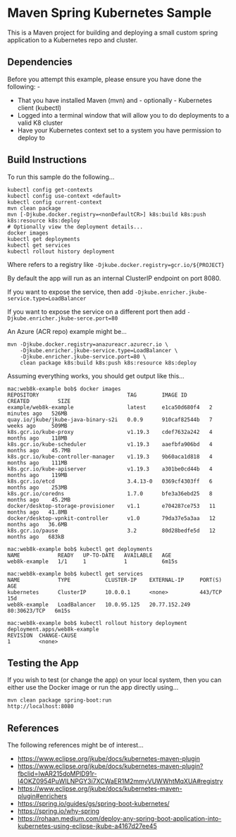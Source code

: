 Maven Spring Kubernetes Sample
==============================

This is a Maven project for building and deploying a small custom spring application to a Kubernetes repo and
cluster.

Dependencies
------------
Before you attempt this example, please ensure you have done the following: -
- That you have installed Maven (mvn) and - optionally - Kubernetes client (kubectl)
- Logged into a terminal window that will allow you to do deployments to a valid K8 cluster
- Have your Kubernetes context set to a system you have permission to deploy to

Build Instructions
------------------
To run this sample do the following...

    kubectl config get-contexts
    kubectl config use-context <default>
    kubectl config current-context
    mvn clean package 
    mvn [-Djkube.docker.registry=<nonDefaultCR>] k8s:build k8s:push k8s:resource k8s:deploy 
    # Optionally view the deployment details...
    docker images
    kubectl get deployments
    kubectl get services
    kubectl rollout history deployment

Where <nonDefaultCR> refers to a registry like `-Djkube.docker.registry=gcr.io/${PROJECT}`

By default the app will run as an internal ClusterIP endpoint on port 8080.

If you want to expose the service, then add `-Djkube.enricher.jkube-service.type=LoadBalancer`

If you want to expose the service on a different port then add `-Djkube.enricher.jkube-serce.port=80`

An Azure (ACR repo) example might be...

    mvn -Djkube.docker.registry=anazureacr.azurecr.io \
        -Djkube.enricher.jkube-service.type=LoadBalancer \
        -Djkube.enricher.jkube-service.port=80 \
        clean package k8s:build k8s:push k8s:resource k8s:deploy

Assuming everything works, you should get output like this...

    mac:web8k-example bob$ docker images
    REPOSITORY                            TAG        IMAGE ID       CREATED         SIZE
    example/web8k-example                 latest     e1ca50d680f4   2 minutes ago   526MB
    quay.io/jkube/jkube-java-binary-s2i   0.0.9      910caf82544b   7 weeks ago     509MB
    k8s.gcr.io/kube-proxy                 v1.19.3    cdef7632a242   4 months ago    118MB
    k8s.gcr.io/kube-scheduler             v1.19.3    aaefbfa906bd   4 months ago    45.7MB
    k8s.gcr.io/kube-controller-manager    v1.19.3    9b60aca1d818   4 months ago    111MB
    k8s.gcr.io/kube-apiserver             v1.19.3    a301be0cd44b   4 months ago    119MB
    k8s.gcr.io/etcd                       3.4.13-0   0369cf4303ff   6 months ago    253MB
    k8s.gcr.io/coredns                    1.7.0      bfe3a36ebd25   8 months ago    45.2MB
    docker/desktop-storage-provisioner    v1.1       e704287ce753   11 months ago   41.8MB
    docker/desktop-vpnkit-controller      v1.0       79da37e5a3aa   12 months ago   36.6MB
    k8s.gcr.io/pause                      3.2        80d28bedfe5d   12 months ago   683kB

    mac:web8k-example bob$ kubectl get deployments
    NAME            READY   UP-TO-DATE   AVAILABLE   AGE
    web8k-example   1/1     1            1           6m15s

    mac:web8k-example bob$ kubectl get services
    NAME            TYPE           CLUSTER-IP    EXTERNAL-IP     PORT(S)        AGE
    kubernetes      ClusterIP      10.0.0.1      <none>          443/TCP        15d
    web8k-example   LoadBalancer   10.0.95.125   20.77.152.249   80:30623/TCP   6m15s

    mac:web8k-example bob$ kubectl rollout history deployment
    deployment.apps/web8k-example 
    REVISION  CHANGE-CAUSE
    1         <none>

Testing the App
---------------
If you wish to test (or change the app) on your local system, then you can either use the 
Docker image or run the app directly using...

    mvn clean package spring-boot:run
    http://localhost:8080

References
----------
The following references might be of interest...
- https://www.eclipse.org/jkube/docs/kubernetes-maven-plugin
- https://www.eclipse.org/jkube/docs/kubernetes-maven-plugin?fbclid=IwAR215doMPlD91r-l4OKZ0954PuWILNPGY3i7XCWaER1M2mmyVUWWhtMqXUA#registry
- https://www.eclipse.org/jkube/docs/kubernetes-maven-plugin#enrichers
- https://spring.io/guides/gs/spring-boot-kubernetes/
- https://spring.io/why-spring
- https://rohaan.medium.com/deploy-any-spring-boot-application-into-kubernetes-using-eclipse-jkube-a4167d27ee45

